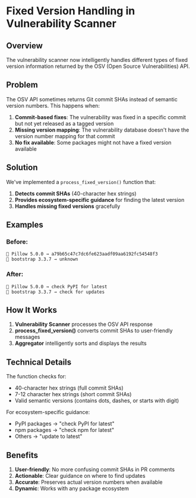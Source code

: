 # Fixed Version Handling in Vulnerability Scanner

## Overview

The vulnerability scanner now intelligently handles different types of fixed version information returned by the OSV (Open Source Vulnerabilities) API.

## Problem

The OSV API sometimes returns Git commit SHAs instead of semantic version numbers. This happens when:

1. **Commit-based fixes**: The vulnerability was fixed in a specific commit but not yet released as a tagged version
2. **Missing version mapping**: The vulnerability database doesn't have the version number mapping for that commit
3. **No fix available**: Some packages might not have a fixed version available

## Solution

We've implemented a `process_fixed_version()` function that:

1. **Detects commit SHAs** (40-character hex strings)
2. **Provides ecosystem-specific guidance** for finding the latest version
3. **Handles missing fixed versions** gracefully

## Examples

### Before:
```
🔴 Pillow 5.0.0 → a79b65c47c7dc6fe623aadf09aa6192fc54548f3
🔴 bootstrap 3.3.7 → unknown
```

### After:
```
🔴 Pillow 5.0.0 → check PyPI for latest
🔴 bootstrap 3.3.7 → check for updates
```

## How It Works

1. **Vulnerability Scanner** processes the OSV API response
2. **process_fixed_version()** converts commit SHAs to user-friendly messages
3. **Aggregator** intelligently sorts and displays the results

## Technical Details

The function checks for:
- 40-character hex strings (full commit SHAs)
- 7-12 character hex strings (short commit SHAs)
- Valid semantic versions (contains dots, dashes, or starts with digit)

For ecosystem-specific guidance:
- PyPI packages → "check PyPI for latest"
- npm packages → "check npm for latest"
- Others → "update to latest"

## Benefits

1. **User-friendly**: No more confusing commit SHAs in PR comments
2. **Actionable**: Clear guidance on where to find updates
3. **Accurate**: Preserves actual version numbers when available
4. **Dynamic**: Works with any package ecosystem 